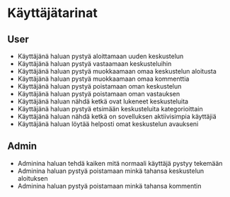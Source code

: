 # Käyttäjätarinat

## User
- Käyttäjänä haluan pystyä aloittamaan uuden keskustelun
- Käyttäjänä haluan pystyä vastaamaan keskusteluihin
- Käyttäjänä haluan pystyä muokkaamaan omaa keskustelun aloitusta
- Käyttäjänä haluan pystyä muokkaamaan omaa kommenttia
- Käyttäjänä haluan pystyä poistamaan oman keskustelun
- Käyttäjänä haluan pystyä poistamaan oman vastauksen
- Käyttäjänä haluan nähdä ketkä ovat lukeneet keskusteluita
- Käyttäjänä haluan pystyä etsimään keskusteluita kategorioittain
- Käyttäjänä haluan nähdä ketkä on sovelluksen aktiivisimpia käyttäjiä
- Käyttäjänä haluan löytää helposti omat keskustelun avaukseni

## Admin
- Adminina haluan tehdä kaiken mitä normaali käyttäjä pystyy tekemään
- Adminina haluan pystyä poistamaan minkä tahansa keskustelun aloituksen
- Adminina haluan pystyä poistamaan minkä tahansa kommentin

